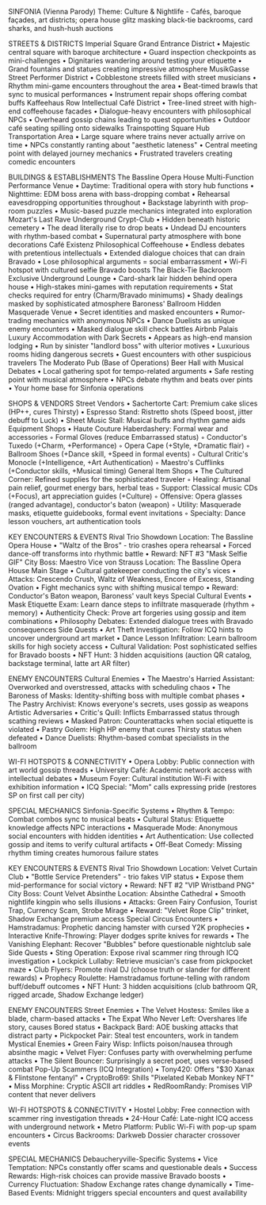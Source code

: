 SINFONIA (Vienna Parody)
Theme: Culture & Nightlife - Cafés, baroque façades, art districts; opera house glitz masking black-tie backrooms, card sharks, and hush-hush auctions

STREETS & DISTRICTS
Imperial Square
Grand Entrance District
    • Majestic central square with baroque architecture 
    • Guard inspection checkpoints as mini-challenges 
    • Dignitaries wandering around testing your etiquette 
    • Grand fountains and statues creating impressive atmosphere 
MusikGasse
Street Performer District
    • Cobblestone streets filled with street musicians 
    • Rhythm mini-game encounters throughout the area 
    • Beat-timed brawls that sync to musical performances 
    • Instrument repair shops offering combat buffs 
Kaffeehaus Row
Intellectual Café District
    • Tree-lined street with high-end coffeehouse facades 
    • Dialogue-heavy encounters with philosophical NPCs 
    • Overheard gossip chains leading to quest opportunities 
    • Outdoor café seating spilling onto sidewalks 
Trainspotting Square
Hub Transportation Area
    • Large square where trains never actually arrive on time 
    • NPCs constantly ranting about "aesthetic lateness" 
    • Central meeting point with delayed journey mechanics 
    • Frustrated travelers creating comedic encounters 

BUILDINGS & ESTABLISHMENTS
The Bassline Opera House
Multi-Function Performance Venue
    • Daytime: Traditional opera with story hub functions 
    • Nighttime: EDM boss arena with bass-dropping combat 
    • Rehearsal eavesdropping opportunities throughout 
    • Backstage labyrinth with prop-room puzzles 
    • Music-based puzzle mechanics integrated into exploration 
Mozart's Last Rave
Underground Crypt-Club
    • Hidden beneath historic cemetery 
    • The dead literally rise to drop beats 
    • Undead DJ encounters with rhythm-based combat 
    • Supernatural party atmosphere with bone decorations 
Café Existenz
Philosophical Coffeehouse
    • Endless debates with pretentious intellectuals 
    • Extended dialogue choices that can drain Bravado 
    • Lose philosophical arguments = social embarrassment 
    • Wi-Fi hotspot with cultured selfie Bravado boosts 
The Black-Tie Backroom
Exclusive Underground Lounge
    • Card-shark lair hidden behind opera house 
    • High-stakes mini-games with reputation requirements 
    • Stat checks required for entry (Charm/Bravado minimums) 
    • Shady dealings masked by sophisticated atmosphere 
Baroness' Ballroom
Hidden Masquerade Venue
    • Secret identities and masked encounters 
    • Rumor-trading mechanics with anonymous NPCs 
    • Dance Duelists as unique enemy encounters 
    • Masked dialogue skill check battles 
Airbnb Palais
Luxury Accommodation with Dark Secrets
    • Appears as high-end mansion lodging 
    • Run by sinister "landlord boss" with ulterior motives 
    • Luxurious rooms hiding dangerous secrets 
    • Guest encounters with other suspicious travelers 
The Moderato Pub (Base of Operations)
Beer Hall with Musical Debates
    • Local gathering spot for tempo-related arguments 
    • Safe resting point with musical atmosphere 
    • NPCs debate rhythm and beats over pints 
    • Your home base for Sinfonia operations 

SHOPS & VENDORS
Street Vendors
    • Sachertorte Cart: Premium cake slices (HP++, cures Thirsty) 
    • Espresso Stand: Ristretto shots (Speed boost, jitter debuff to Luck) 
    • Sheet Music Stall: Musical buffs and rhythm game aids 
Equipment Shops
    • Haute Couture Haberdashery: Formal wear and accessories 
        ◦ Formal Gloves (reduce Embarrassed status) 
        ◦ Conductor's Tuxedo (+Charm, +Performance) 
        ◦ Opera Cape (+Style, +Dramatic flair) 
        ◦ Ballroom Shoes (+Dance skill, +Speed in formal events) 
        ◦ Cultural Critic's Monocle (+Intelligence, +Art Authentication) 
        ◦ Maestro's Cufflinks (+Conductor skills, +Musical timing) 
General Item Shops
    • The Cultured Corner: Refined supplies for the sophisticated traveler 
        ◦ Healing: Artisanal pain relief, gourmet energy bars, herbal teas 
        ◦ Support: Classical music CDs (+Focus), art appreciation guides (+Culture) 
        ◦ Offensive: Opera glasses (ranged advantage), conductor's baton (weapon) 
        ◦ Utility: Masquerade masks, etiquette guidebooks, formal event invitations 
        ◦ Specialty: Dance lesson vouchers, art authentication tools 

KEY ENCOUNTERS & EVENTS
Rival Trio Showdown
Location: The Bassline Opera House
    • "Waltz of the Bros" - trio crashes opera rehearsal 
    • Forced dance-off transforms into rhythmic battle 
    • Reward: NFT #3 "Mask Selfie GIF" 
City Boss: Maestro Vice von Strauss
Location: The Bassline Opera House Main Stage
    • Cultural gatekeeper conducting the city's vices 
    • Attacks: Crescendo Crush, Waltz of Weakness, Encore of Excess, Standing Ovation 
    • Fight mechanics sync with shifting musical tempo 
    • Reward: Conductor's Baton weapon, Baroness' vault keys 
Special Cultural Events
    • Mask Etiquette Exam: Learn dance steps to infiltrate masquerade (rhythm + memory) 
    • Authenticity Check: Prove art forgeries using gossip and item combinations 
    • Philosophy Debates: Extended dialogue trees with Bravado consequences 
Side Quests
    • Art Theft Investigation: Follow ICQ hints to uncover underground art market 
    • Dance Lesson Infiltration: Learn ballroom skills for high society access 
    • Cultural Validation: Post sophisticated selfies for Bravado boosts 
    • NFT Hunt: 3 hidden acquisitions (auction QR catalog, backstage terminal, latte art AR filter) 

ENEMY ENCOUNTERS
Cultural Enemies
    • The Maestro's Harried Assistant: Overworked and overstressed, attacks with scheduling chaos 
    • The Baroness of Masks: Identity-shifting boss with multiple combat phases 
    • The Pastry Archivist: Knows everyone's secrets, uses gossip as weapons 
Artistic Adversaries
    • Critic's Quill: Inflicts Embarrassed status through scathing reviews 
    • Masked Patron: Counterattacks when social etiquette is violated 
    • Pastry Golem: High HP enemy that cures Thirsty status when defeated 
    • Dance Duelists: Rhythm-based combat specialists in the ballroom 

WI-FI HOTSPOTS & CONNECTIVITY
    • Opera Lobby: Public connection with art world gossip threads 
    • University Café: Academic network access with intellectual debates 
    • Museum Foyer: Cultural institution Wi-Fi with exhibition information 
    • ICQ Special: "Mom" calls expressing pride (restores SP on first call per city) 

SPECIAL MECHANICS
Sinfonia-Specific Systems
    • Rhythm & Tempo: Combat combos sync to musical beats 
    • Cultural Status: Etiquette knowledge affects NPC interactions 
    • Masquerade Mode: Anonymous social encounters with hidden identities 
    • Art Authentication: Use collected gossip and items to verify cultural artifacts 
    • Off-Beat Comedy: Missing rhythm timing creates humorous failure states 

KEY ENCOUNTERS & EVENTS
Rival Trio Showdown
Location: Velvet Curtain Club
    • "Bottle Service Pretenders" - trio fakes VIP status 
    • Expose them mid-performance for social victory 
    • Reward: NFT #2 "VIP Wristband PNG" 
City Boss: Count Velvet Absinthe
Location: Absinthe Cathedral
    • Smooth nightlife kingpin who sells illusions 
    • Attacks: Green Fairy Confusion, Tourist Trap, Currency Scam, Strobe Mirage 
    • Reward: "Velvet Rope Clip" trinket, Shadow Exchange premium access 
Special Circus Encounters
    • Hamstradamus: Prophetic dancing hamster with cursed Y2K prophecies 
    • Interactive Knife-Throwing: Player dodges sprite knives for rewards 
    • The Vanishing Elephant: Recover "Bubbles" before questionable nightclub sale 
Side Quests
    • Sting Operation: Expose rival scammer ring through ICQ investigation 
    • Lockpick Lullaby: Retrieve musician's case from pickpocket maze 
    • Club Flyers: Promote rival DJ (choose truth or slander for different rewards) 
    • Prophecy Roulette: Hamstradamus fortune-telling with random buff/debuff outcomes 
    • NFT Hunt: 3 hidden acquisitions (club bathroom QR, rigged arcade, Shadow Exchange ledger) 

ENEMY ENCOUNTERS
Street Enemies
    • The Velvet Hostess: Smiles like a blade, charm-based attacks 
    • The Expat Who Never Left: Overshares life story, causes Bored status 
    • Backpack Bard: AOE busking attacks that distract party 
    • Pickpocket Pair: Steal test encounters, work in tandem 
Mystical Enemies
    • Green Fairy Wisp: Inflicts poison/nausea through absinthe magic 
    • Velvet Flyer: Confuses party with overwhelming perfume attacks 
    • The Silent Bouncer: Surprisingly a secret poet, uses verse-based combat 
Pop-Up Scammers (ICQ Integration)
    • Tony420: Offers "$30 Xanax & Flintstone fentanyl" 
    • CryptoBro69: Shills "Pixelated Kebab Monkey NFT" 
    • Miss Morphine: Cryptic ASCII art riddles 
    • RedRoomRandy: Promises VIP content that never delivers 

WI-FI HOTSPOTS & CONNECTIVITY
    • Hostel Lobby: Free connection with scammer ring investigation threads 
    • 24-Hour Café: Late-night ICQ access with underground network 
    • Metro Platform: Public Wi-Fi with pop-up spam encounters 
    • Circus Backrooms: Darkweb Dossier character crossover events 

SPECIAL MECHANICS
Debaucheryville-Specific Systems
    • Vice Temptation: NPCs constantly offer scams and questionable deals 
    • Success Rewards: High-risk choices can provide massive Bravado boosts 
    • Currency Fluctuation: Shadow Exchange rates change dynamically 
    • Time-Based Events: Midnight triggers special encounters and quest availability 
